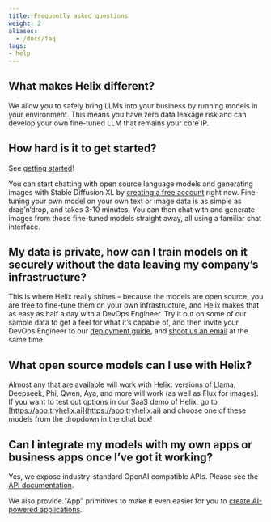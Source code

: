 ```yaml
---
title: Frequently asked questions
weight: 2
aliases:
  - /docs/faq
tags:
- help
---
```


## What makes Helix different?

We allow you to safely bring LLMs into your business by running models in your environment. This means you have zero data leakage risk and can develop your own fine-tuned LLM that remains your core IP.

## How hard is it to get started?

See [getting started](/helix/getting-started/_index.md)!

You can start chatting with open source language models and generating images with Stable Diffusion XL by [creating a free account](https://app.tryhelix.ai) right now. Fine-tuning your own model on your own text or image data is as simple as drag’n’drop, and takes 3-10 minutes. You can then chat with and generate images from those fine-tuned models straight away, all using a familiar chat interface.

## My data is private, how can I train models on it securely without the data leaving my company’s infrastructure?

This is where Helix really shines – because the models are open source, you are free to fine-tune them on your own infrastructure, and Helix makes that as easy as half a day with a DevOps Engineer. Try it out on some of our sample data to get a feel for what it’s capable of, and then invite your DevOps Engineer to our [deployment guide](/helix/private-deployment/_index.md), and [shoot us an email](mailto:founders@helix.ml) at the same time.

## What open source models can I use with Helix?

Almost any that are available will work with Helix: versions of Llama, Deepseek, Phi, Qwen, Aya, and more will work (as well as Flux for images). If you want to test out options in our SaaS demo of Helix, go to [https://app.tryhelix.ai](https://app.tryhelix.ai) and choose one of these models from the dropdown in the chat box!

## Can I integrate my models with my own apps or business apps once I’ve got it working?

Yes, we expose industry-standard OpenAI compatible APIs. Please see the [API documentation](/helix/api-reference/_index.md).

We also provide "App" primitives to make it even easier for you to [create AI-powered applications](/helix/develop/_index.md).

